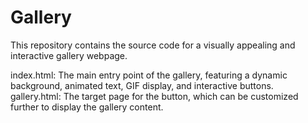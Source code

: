 # Gallery
This repository contains the source code for a visually appealing and interactive gallery webpage.

index.html: The main entry point of the gallery, featuring a dynamic background, animated text, GIF display, and interactive buttons.
gallery.html: The target page for the button, which can be customized further to display the gallery content.
